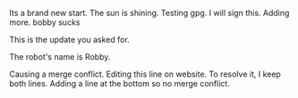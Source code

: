 Its a brand new start.
The sun is shining.
Testing gpg.
I will sign this.
Adding more.
bobby sucks


This is the update you asked for.

The robot's name is Robby.

Causing a merge conflict.
Editing this line on website.
To resolve it, I keep both lines.
Adding a line at the bottom so no merge conflict.
